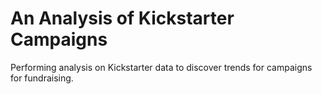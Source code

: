 # An Analysis of Kickstarter Campaigns
Performing analysis on Kickstarter data to discover trends for campaigns for fundraising.
